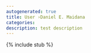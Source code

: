 ```yaml
---
autogenerated: true
title: User ›Daniel E. Maidana
categories: 
description: test description
---
```

{% include stub %}

